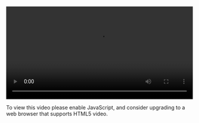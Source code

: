 <video controls="" style="width: 100%; display: block;"><source src="http://o86bpj665.bkt.clouddn.com/hand-in-hand-react/36-show-image.mp4" type="video/mp4"><p>To view this video please enable JavaScript, and consider upgrading to a web browser that supports HTML5 video.</p></video>
